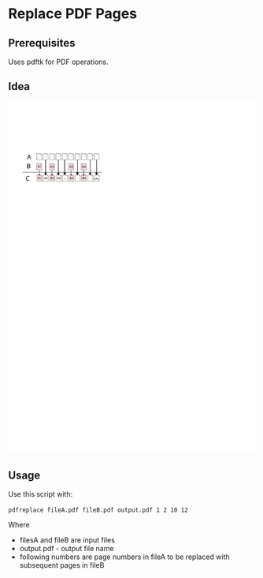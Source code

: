 # Replace PDF Pages

## Prerequisites

Uses pdftk for PDF operations.

## Idea

![Scheme](scheme1.svg)

## Usage

Use this script with:

`pdfreplace fileA.pdf fileB.pdf output.pdf 1 2 10 12`

Where 
* filesA and fileB are input files 
* output.pdf - output file name
* following numbers are page numbers in fileA to be replaced with subsequent pages in fileB
